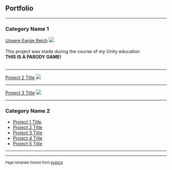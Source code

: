 ## Portfolio

---

### Category Name 1 

[Unsere Ewige Reich](https://marxshady.itch.io/unsere-ewige-reich)
<img src="https://img.itch.zone/aW1nLzcyOTYwNzUuanBn/original/Soyy8z.jpg"/>
<br><br>This project was made during the course of my Unity education<br><b>THIS IS A PARODY GAME!</b><br><br>

---
[Project 2 Title](/pdf/sample_presentation.pdf)
<img src="images/dummy_thumbnail.jpg?raw=true"/>

---
[Project 3 Title](http://example.com/)
<img src="images/dummy_thumbnail.jpg?raw=true"/>

---

### Category Name 2

- [Project 1 Title](http://example.com/)
- [Project 2 Title](http://example.com/)
- [Project 3 Title](http://example.com/)
- [Project 4 Title](http://example.com/)
- [Project 5 Title](http://example.com/)

---




---
<p style="font-size:11px">Page template forked from <a href="https://github.com/evanca/quick-portfolio">evanca</a></p>
<!-- Remove above link if you don't want to attibute -->
